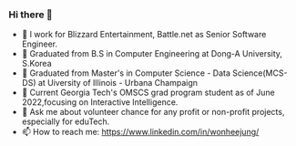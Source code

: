 ### Hi there 👋

- 🔭 I work for Blizzard Entertainment, Battle.net as Senior Software Engineer.
- 🌱 Graduated from B.S in Computer Engineering at Dong-A University, S.Korea
- 🌱 Graduated from Master's in Computer Science - Data Science(MCS-DS) at Uiversity of Illinois - Urbana Champaign
- 🌱 Current Georgia Tech's OMSCS grad program student as of June 2022,focusing on Interactive Intelligence.
- 💬 Ask me about volunteer chance for any profit or non-profit projects, especially for eduTech.
- 📫 How to reach me: https://www.linkedin.com/in/wonheejung/ 


